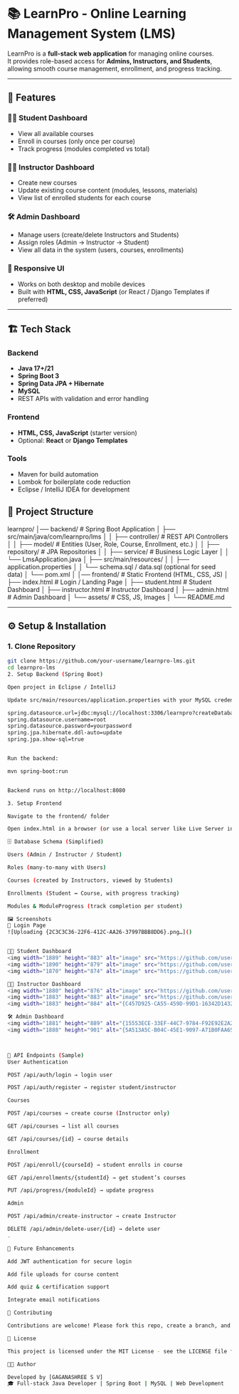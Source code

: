 # 📚 LearnPro - Online Learning Management System (LMS)

LearnPro is a **full-stack web application** for managing online courses.  
It provides role-based access for **Admins, Instructors, and Students**, allowing smooth course management, enrollment, and progress tracking.

---

## 🚀 Features

### 👨‍🎓 Student Dashboard
- View all available courses
- Enroll in courses (only once per course)
- Track progress (modules completed vs total)

### 👩‍🏫 Instructor Dashboard
- Create new courses
- Update existing course content (modules, lessons, materials)
- View list of enrolled students for each course

### 🛠️ Admin Dashboard
- Manage users (create/delete Instructors and Students)
- Assign roles (Admin → Instructor → Student)
- View all data in the system (users, courses, enrollments)

### 📱 Responsive UI
- Works on both desktop and mobile devices
- Built with **HTML, CSS, JavaScript** (or React / Django Templates if preferred)

---

## 🏗️ Tech Stack

### Backend
- **Java 17+/21**
- **Spring Boot 3**
- **Spring Data JPA + Hibernate**
- **MySQL**
- REST APIs with validation and error handling

### Frontend
- **HTML, CSS, JavaScript** (starter version)
- Optional: **React** or **Django Templates**

### Tools
- Maven for build automation
- Lombok for boilerplate code reduction
- Eclipse / IntelliJ IDEA for development


## 📂 Project Structure

learnpro/
│── backend/ # Spring Boot Application
│ ├── src/main/java/com/learnpro/lms
│ │ ├── controller/ # REST API Controllers
│ │ ├── model/ # Entities (User, Role, Course, Enrollment, etc.)
│ │ ├── repository/ # JPA Repositories
│ │ ├── service/ # Business Logic Layer
│ │ └── LmsApplication.java
│ ├── src/main/resources/
│ │ ├── application.properties
│ │ └── schema.sql / data.sql (optional for seed data)
│ └── pom.xml
│
│── frontend/ # Static Frontend (HTML, CSS, JS)
│ ├── index.html # Login / Landing Page
│ ├── student.html # Student Dashboard
│ ├── instructor.html # Instructor Dashboard
│ ├── admin.html # Admin Dashboard
│ └── assets/ # CSS, JS, Images
│
└── README.md



---

## ⚙️ Setup & Installation

### 1. Clone Repository
```bash
git clone https://github.com/your-username/learnpro-lms.git
cd learnpro-lms
2. Setup Backend (Spring Boot)

Open project in Eclipse / IntelliJ

Update src/main/resources/application.properties with your MySQL credentials:

spring.datasource.url=jdbc:mysql://localhost:3306/learnpro?createDatabaseIfNotExist=true&useSSL=false&serverTimezone=UTC
spring.datasource.username=root
spring.datasource.password=yourpassword
spring.jpa.hibernate.ddl-auto=update
spring.jpa.show-sql=true


Run the backend:

mvn spring-boot:run


Backend runs on http://localhost:8080

3. Setup Frontend

Navigate to the frontend/ folder

Open index.html in a browser (or use a local server like Live Server in VS Code)

🗄️ Database Schema (Simplified)

Users (Admin / Instructor / Student)

Roles (many-to-many with Users)

Courses (created by Instructors, viewed by Students)

Enrollments (Student ↔ Course, with progress tracking)

Modules & ModuleProgress (track completion per student)

🖼️ Screenshots
🔑 Login Page
![Uploading {2C3C3C36-22F6-412C-AA26-37997BBB8DD6}.png…]()


👨‍🎓 Student Dashboard
<img width="1889" height="883" alt="image" src="https://github.com/user-attachments/assets/f963dc4c-e3e7-4e1d-98a2-375f410a4ec8" />
<img width="1890" height="879" alt="image" src="https://github.com/user-attachments/assets/6459c7c7-4998-4f43-9406-57b875d16a9b" />
<img width="1870" height="874" alt="image" src="https://github.com/user-attachments/assets/63889eeb-5c25-4aa8-866b-342c92e50191" />

👩‍🏫 Instructor Dashboard
<img width="1880" height="876" alt="image" src="https://github.com/user-attachments/assets/be093d6d-1c72-4b6c-bcb9-56dabd13085e" />
<img width="1883" height="883" alt="image" src="https://github.com/user-attachments/assets/7b1a27bb-de51-4810-91f7-c62a4b0615ef" />
<img width="1883" height="884" alt="{C457D925-CA55-459D-99D1-16342D1432C7}" src="https://github.com/user-attachments/assets/03bd298c-37ea-453b-becc-6e645bb673b1" />

🛠️ Admin Dashboard
<img width="1881" height="889" alt="{15553ECE-33EF-44C7-9784-F92E92E2A21C}" src="https://github.com/user-attachments/assets/fee578b7-fd5f-4404-adfa-8de612467e2d" />
<img width="1888" height="901" alt="{5A513A5C-B04C-45E1-9097-A71B0FAA65AF}" src="https://github.com/user-attachments/assets/de5bb710-93be-4ea4-a441-905aaab2673e" />



📌 API Endpoints (Sample)
User Authentication

POST /api/auth/login → login user

POST /api/auth/register → register student/instructor

Courses

POST /api/courses → create course (Instructor only)

GET /api/courses → list all courses

GET /api/courses/{id} → course details

Enrollment

POST /api/enroll/{courseId} → student enrolls in course

GET /api/enrollments/{studentId} → get student’s courses

PUT /api/progress/{moduleId} → update progress

Admin

POST /api/admin/create-instructor → create Instructor

DELETE /api/admin/delete-user/{id} → delete user
.

🧪 Future Enhancements

Add JWT authentication for secure login

Add file uploads for course content

Add quiz & certification support

Integrate email notifications

🤝 Contributing

Contributions are welcome! Please fork this repo, create a branch, and submit a pull request.

📜 License

This project is licensed under the MIT License - see the LICENSE file for details.

👩‍💻 Author

Developed by [GAGANASHREE S V]
🎓 Full-stack Java Developer | Spring Boot | MySQL | Web Development
